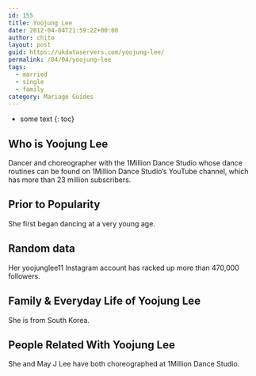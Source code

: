 ```yaml
---
id: 155
title: Yoojung Lee
date: 2012-04-04T21:59:22+00:00
author: chito
layout: post
guid: https://ukdataservers.com/yoojung-lee/
permalink: /04/04/yoojung-lee  
tags:
  - married
  - single
  - family
category: Mariage Guides
---
```


* some text
{: toc}


## Who is  Yoojung Lee
                  
                  
                  
Dancer and choreographer with the 1Million Dance Studio whose dance routines can be found on 1Million Dance Studio&#8217;s YouTube channel, which has more than 23 million subscribers.
                  
                
                
                
## Prior to Popularity 
                  
                  
                  
She first began dancing at a very young age.
                  
                
                
                
## Random data 
                  
                  
                  
Her yoojunglee11 Instagram account has racked up more than 470,000 followers.
                  
                
                
                
## Family & Everyday Life of Yoojung Lee
                  
                  
                  
She is from South Korea.
                  
                
                
                
## People Related With  Yoojung Lee
                  
                  
                  
She and May J Lee have both choreographed at 1Million Dance Studio.
                  
                
              
            
          
          
          
    
    
  

